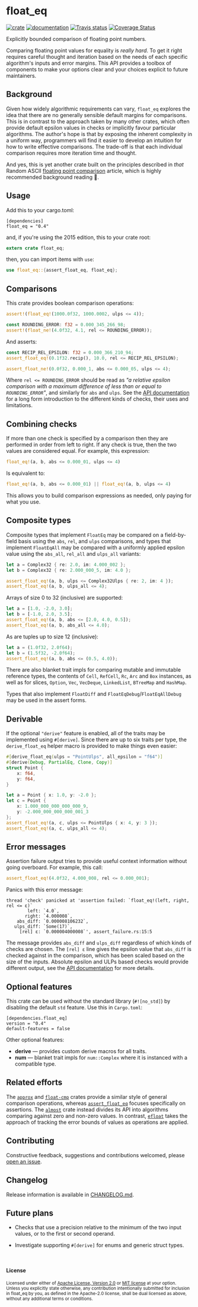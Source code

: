 <!--
    THIS FILE IS GENERATED FROM crates-io.md AND LICENSE.md.
    DO NOT EDIT IT DIRECTLY.
-->

# float_eq

[![crate](https://img.shields.io/crates/v/float_eq.svg)](https://crates.io/crates/float_eq)
[![documentation](https://docs.rs/float_eq/badge.svg)](https://docs.rs/float_eq)
[![Travis status](https://travis-ci.com/jtempest/float_eq-rs.svg?branch=master)](https://travis-ci.com/github/jtempest/float_eq-rs)
[![Coverage Status](https://coveralls.io/repos/github/jtempest/float_eq-rs/badge.svg?branch=master)](https://coveralls.io/github/jtempest/float_eq-rs?branch=master)

Explicitly bounded comparison of floating point numbers.

Comparing floating point values for equality is *really hard*. To get it
right requires careful thought and iteration based on the needs of each
specific algorithm's inputs and error margins. This API provides a toolbox
of components to make your options clear and your choices explicit to
future maintainers.

## Background

Given how widely algorithmic requirements can vary, `float_eq` explores the
idea that there are no generally sensible default margins for comparisons.
This is in contrast to the approach taken by many other crates, which often
provide default epsilon values in checks or implicitly favour particular
algorithms. The author's hope is that by exposing the inherent complexity in
a uniform way, programmers will find it easier to develop an intuition for how
to write effective comparisons. The trade-off is that each individual
comparison requires more iteration time and thought.

And yes, this is yet another crate built on the principles described in *that*
Random ASCII [floating point comparison] article, which is highly recommended
background reading 🙂.

## Usage

Add this to your cargo.toml:

```
[dependencies]
float_eq = "0.4"
```

and, if you're using the 2015 edition, this to your crate root:

```rust
extern crate float_eq;
```

then, you can import items with `use`:

```rust
use float_eq::{assert_float_eq, float_eq};
```

## Comparisons

This crate provides boolean comparison operations:

```rust
assert!(float_eq!(1000.0f32, 1000.0002, ulps <= 4));

const ROUNDING_ERROR: f32 = 0.000_345_266_98;
assert!(float_ne!(4.0f32, 4.1, rel <= ROUNDING_ERROR));
```

And asserts:

```rust
const RECIP_REL_EPSILON: f32 = 0.000_366_210_94; 
assert_float_eq!(0.1f32.recip(), 10.0, rel <= RECIP_REL_EPSILON);

assert_float_ne!(0.0f32, 0.000_1, abs <= 0.000_05, ulps <= 4);
```

Where `rel <= ROUNDING_ERROR` should be read as *"a relative epsilon comparison
with a maximum difference of less than or equal to `ROUNDING_ERROR`"*, and
similarly for `abs` and `ulps`. See the [API documentation] for a long form
introduction to the different kinds of checks, their uses and limitations.

## Combining checks

If more than one check is specified by a comparison then they are performed
in order from left to right. If any check is true, then the two values are
considered equal. For example, this expression:

```rust
float_eq!(a, b, abs <= 0.000_01, ulps <= 4)
```

Is equivalent to:

```rust
float_eq!(a, b, abs <= 0.000_01) || float_eq!(a, b, ulps <= 4)
```

This allows you to build comparison expressions as needed, only paying for what
you use.

## Composite types

Composite types that implement `FloatEq` may be compared on a field-by-field
basis using the `abs`, `rel`, and `ulps` comparisons, and types that implement
`FloatEqAll` may be compared with a uniformly applied epsilon value using the
`abs_all`, `rel_all` and `ulps_all` variants:

```rust
let a = Complex32 { re: 2.0, im: 4.000_002 };
let b = Complex32 { re: 2.000_000_5, im: 4.0 };

assert_float_eq!(a, b, ulps <= Complex32Ulps { re: 2, im: 4 });
assert_float_eq!(a, b, ulps_all <= 4);
```

Arrays of size 0 to 32 (inclusive) are supported:

```rust
let a = [1.0, -2.0, 3.0];
let b = [-1.0, 2.0, 3.5];
assert_float_eq!(a, b, abs <= [2.0, 4.0, 0.5]);
assert_float_eq!(a, b, abs_all <= 4.0);
```

As are tuples up to size 12 (inclusive):

```rust
let a = (1.0f32, 2.0f64);
let b = (1.5f32, -2.0f64);
assert_float_eq!(a, b, abs <= (0.5, 4.0));
```

There are also blanket trait impls for comparing mutable and immutable reference
types, the contents of `Cell`, `RefCell`, `Rc`, `Arc` and `Box` instances, as
well as for slices, `Option`, `Vec`, `VecDeque`, `LinkedList`, `BTreeMap` and
`HashMap`.

Types that also implement `FloatDiff` and `FloatEqDebug`/`FloatEqAllDebug` may
be used in the assert forms.

## Derivable

If the optional `"derive"` feature is enabled, all of the traits may be 
implemented using `#[derive]`. Since there are up to six traits per type, the
`derive_float_eq` helper macro is provided to make things even easier:

```rust
#[derive_float_eq(ulps = "PointUlps", all_epsilon = "f64")]
#[derive(Debug, PartialEq, Clone, Copy)]
struct Point {
    x: f64,
    y: f64,
}

let a = Point { x: 1.0, y: -2.0 };
let c = Point { 
    x: 1.000_000_000_000_000_9, 
    y: -2.000_000_000_000_001_3
};
assert_float_eq!(a, c, ulps <= PointUlps { x: 4, y: 3 });
assert_float_eq!(a, c, ulps_all <= 4);
```

## Error messages

Assertion failure output tries to provide useful context information without
going overboard. For example, this call:

```rust
assert_float_eq!(4.0f32, 4.000_008, rel <= 0.000_001);
```

Panics with this error message:

```
thread 'check' panicked at 'assertion failed: `float_eq!(left, right, rel <= ε)`
        left: `4.0`,
       right: `4.000008`,
    abs_diff: `0.000008106232`,
   ulps_diff: `Some(17)`,
     [rel] ε: `0.000004000008`', assert_failure.rs:15:5
```

The message provides `abs_diff` and `ulps_diff` regardless of which kinds of
checks are chosen. The `[rel] ε` line gives the epsilon value that `abs_diff` is
checked against in the comparison, which has been scaled based on the size of
the inputs. Absolute epsilon and ULPs based checks would provide different
output, see the [API documentation] for more details.

## Optional features

This crate can be used without the standard library (`#![no_std]`) by disabling
the default `std` feature. Use this in `Cargo.toml`:

```
[dependencies.float_eq]
version = "0.4"
default-features = false
```

Other optional features:
- **derive** — provides custom derive macros for all traits.
- **num** — blanket trait impls for `num::Complex` where it is instanced with a
  compatible type.

## Related efforts

The [`approx`] and [`float-cmp`] crates provide a similar style of general
comparison operations, whereas [`assert_float_eq`] focuses specifically on
assertions. The [`almost`] crate instead divides its API into algorithms 
comparing against zero and non-zero values. In contrast, [`efloat`] takes the
approach of tracking the error bounds of values as operations are applied.

## Contributing 

Constructive feedback, suggestions and contributions welcomed, please
[open an issue].

## Changelog

Release information is available in [CHANGELOG.md](CHANGELOG.md).

## Future plans

- Checks that use a precision relative to the minimum of the two input values,
  or to the first or second operand.

- Investigate supporting `#[derive]` for enums and generic struct types.

[API documentation]: https://docs.rs/float_eq
[floating point comparison]: https://randomascii.wordpress.com/2012/02/25/comparing-floating-point-numbers-2012-edition/
[open an issue]: https://github.com/jtempest/float_eq-rs/issues/
[`almost`]: https://crates.io/crates/almost
[`approx`]: https://crates.io/crates/approx
[`assert_float_eq`]: https://crates.io/crates/assert_float_eq
[`efloat`]: https://crates.io/crates/efloat
[`float-cmp`]: https://crates.io/crates/float-cmp

<br>

#### License

<sup>
Licensed under either of <a href="LICENSE-APACHE">Apache License, Version
2.0</a> or <a href="LICENSE-MIT">MIT license</a> at your option.
</sup>

<br>

<sub>
Unless you explicitly state otherwise, any contribution intentionally submitted
for inclusion in float_eq by you, as defined in the Apache-2.0 license, shall be
dual licensed as above, without any additional terms or conditions.
</sub>